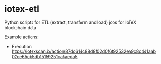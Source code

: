 # iotex-etl
Python scripts for ETL (extract, transform and load) jobs for IoTeX blockchain data

Example actions:
- Execution: https://iotexscan.io/action/87dc614c88d8f02d0f6f92532ea9c8c4d1aab02ce65cb5db15159251ca5aeda5
